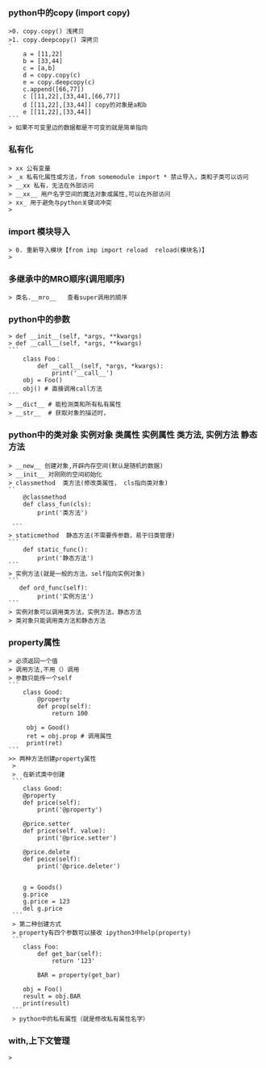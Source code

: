 ### python中的copy (import copy)
    >0. copy.copy() 浅拷贝
    >1. copy.deepcopy() 深拷贝
    `
        a = [11,22]
        b = [33,44]
        c = [a,b]
        d = copy.copy(c)
        e = copy.deepcopy(c)
        c.append([66,77])
        c [[11,22],[33,44],[66,77]]
        d [[11,22],[33,44]] copy的对象是a和b
        e [[11,22],[33,44]]
    ```
    > 如果不可变里边的数据都是不可变的就是简单指向
### 私有化
    > xx 公有变量
    > _x 私有化属性或方法，from somemodule import * 禁止导入，类和子类可以访问
    > __xx 私有，无法在外部访问
    > __xx__ 用户名字空间的魔法对象或属性,可以在外部访问
    > xx_ 用于避免与python关键词冲突
    >
### import 模块导入
    > 0. 重新导入模块【from imp import reload  reload(模块名)】
    > 
### 多继承中的MRO顺序(调用顺序)
    > 类名.__mro__   查看super调用的顺序
    
### python中的参数
    > def __init__(self, *args, **kwargs)
    > def __call__(self, *args, **kwargs)
    ```
        class Foo：
            def __call__(self, *args, *kwargs):
                print('__call__')            
        obj = Foo()
        obj() # 直接调用call方法
    ```
    > __dict__ # 能检测类和所有私有属性
    > __str__  # 获取对象的描述时，
    
### python中的类对象 实例对象  类属性 实例属性 类方法, 实例方法  静态方法
    > __new__ 创建对象,开辟内存空间(默认是随机的数据)
    > __init__ 对刚刚的空间初始化
    > classmethod  类方法(修改类属性， cls指向类对象)
    ``
        @classmethod
        def class_fun(cls):
            print('类方法')
        
     ```
    > staticmethod  静态方法(不需要传参数，易于归类管理)
    ```
        def static_func():
            print('静态方法')
    ```
    > 实例方法(就是一般的方法，self指向实例对象)
    ```
       def ord_func(self):
            print('实例方法')
    ```   
    > 实例对象可以调用类方法，实例方法，静态方法
    > 类对象只能调用类方法和静态方法

### property属性
    > 必须返回一个值
    > 调用方法,不用（）调用
    > 参数只能传一个self
    ```
        class Good:
            @property
            def prop(self):
                return 100
                
         obj = Good()
         ret = obj.prop # 调用属性
         print(ret)
    ```
    >> 两种方法创建property属性
     >  
     >  在新式类中创建
     ```
        class Good:
        @property
        def price(self):
            print('@property')
        
        @price.setter
        def price(self. value):
            print('@price.setter')
            
        @price.delete
        def peice(self):
            print('@price.deleter') 
            
            
        g = Goods()
        g.price
        g.price = 123
        del g.price 
     ```
     > 第二种创建方式
     > property有四个参数可以接收 ipython3中help(property)
     ```
        class Foo:
            def get_bar(self):
                return '123'
                
            BAR = property(get_bar)
            
        obj = Foo()
        result = obj.BAR
        print(result)
     ```
     > python中的私有属性（就是修改私有属性名字）
### with,上下文管理
    > 
    
    
    
    
    
    
    
    
    
    
    
    
    
    
    
    
    
    
    
    
    
    
    